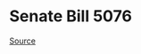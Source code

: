 # Senate Bill 5076

[Source](http://lawfilesext.leg.wa.gov/biennium/2021-22/Xml/Bills/Senate%20Bills/5076.xml)